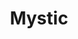 ---
layout: song
redirect_from: /Home/Song/27
id: 27
title: Mystic
artist: Kraedt
genre: Progressive House
image: The Record Crate.jpg
buy-able: true
downloadable: true
yt-id: 0j_sVnPNsNg
itunes: https://itunes.apple.com/us/album/the-record-crate/id1195366160
beatport:
gplay: https://play.google.com/store/music/album/Kraedt_The_Record_Crate?id=Bu5yuoi4jpz4rpvk77wtfvtbqgu
amazon: https://www.amazon.com/Record-Crate-Kraedt/dp/B01MT9BKO0/ref=sr_1_3?s=dmusic&ie=UTF8&qid=1491041296&sr=1-3-mp3-albums-bar-strip-0&keywords=Kraedt
license: 1
---